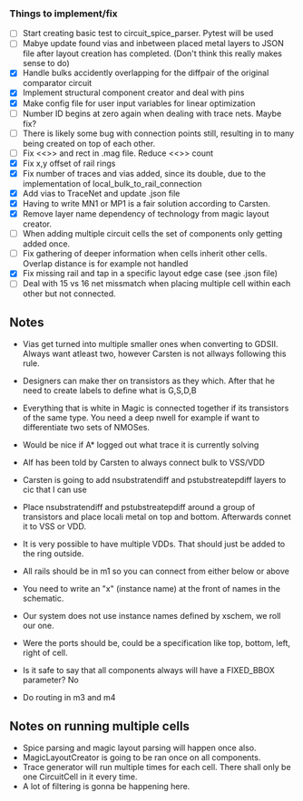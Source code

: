 ### Things to implement/fix
- [ ] Start creating basic test to circuit_spice_parser. Pytest will be used
- [ ] Mabye update found vias and inbetween placed metal layers to JSON file after layout creation has completed.
  (Don't think this really makes sense to do)
- [x] Handle bulks accidently overlapping for the diffpair of the original comparator circuit 
- [x] Implement structural component creator and deal with pins
- [x] Make config file for user input variables for linear optimization
- [ ] Number ID begins at zero again when dealing with trace nets. Maybe fix?
- [ ] There is likely some bug with connection points still, resulting in to many being created on top of each other.
- [ ] Fix <<>> and rect in .mag file. Reduce <<>> count
- [x] Fix x,y offset of rail rings
- [x] Fix number of traces and vias added, since its double, due to the implementation of local_bulk_to_rail_connection
- [x] Add vias to TraceNet and update .json file
- [x] Having to write MN1 or MP1 is a fair solution according to Carsten. 
- [x] Remove layer name dependency of technology from magic layout creator. 
- [ ] When adding multiple circuit cells the set of components only getting added once. 
- [ ] Fix gathering of deeper information when cells inherit other cells. Overlap distance is for example not handled
- [x] Fix missing rail and tap in a specific layout edge case (see .json file)
- [ ] Deal with 15 vs 16 net missmatch when placing multiple cell within each other but not connected.

## Notes
- Vias get turned into multiple smaller ones when converting to GDSII. Always want atleast two, however
  Carsten is not allways following this rule.

- Designers can make ther on transistors as they which. After that he need to create labels to define what is G,S,D,B
- Everything that is white in Magic is connected together if its transistors of the same type. You need a deep nwell 
  for example if want to differentiate two sets of NMOSes. 

- Would be nice if A* logged out what trace it is currently solving
- Alf has been told by Carsten to always connect bulk to VSS/VDD
- Carsten is going to add nsubstratendiff and pstubstreatepdiff layers to cic that I can use
- Place nsubstratendiff and pstubstreatepdiff around a group of transistors and place locali metal on top and bottom. 
  Afterwards connet it to VSS or VDD.
- It is very possible to have multiple VDDs. That should just be added to the ring outside. 
- All rails should be in m1 so you can connect from either below or above
- You need to write an "x" (instance name) at the front of names in the schematic. 
- Our system does not use instance names defined by xschem, we roll our one.
- Were the ports should be, could be a specification like top, bottom, left, right of cell.
- Is it safe to say that all components always will have a FIXED_BBOX parameter? No
- Do routing in m3 and m4

## Notes on running multiple cells
- Spice parsing and magic layout parsing will happen once also. 
- MagicLayoutCreator is going to be ran once on all components.
- Trace generator will run multiple times for each cell. There shall only be one CircuitCell in it every time.
- A lot of filtering is gonna be happening here. 
